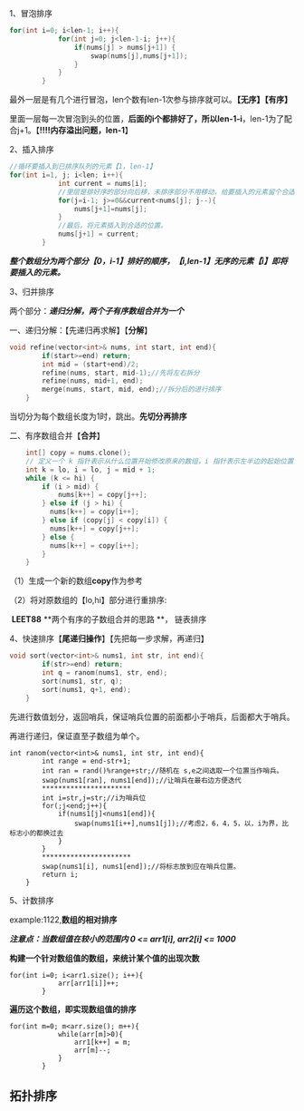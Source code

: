 1、冒泡排序

```c++
for(int i=0; i<len-1; i++){
            for(int j=0; j<len-1-i; j++){
                if(nums[j] > nums[j+1]) {
                    swap(nums[j],nums[j+1]);
                } 
            }
        }
```

最外一层是有几个进行冒泡，len个数有len-1次参与排序就可以。**【无序】【有序】**

里面一层每一次冒泡到头的位置，**后面的i个都排好了，所以len-1-i**，len-1为了配合j+1。【**!!!!内存溢出问题，len-1**】

2、插入排序

```c++
//循环要插入到已排序队列的元素【1，len-1】 
for(int i=1, j; i<len; i++){
            int current = nums[i];
     		//里层是排好序的部分向后移，未排序部分不用移动，给要插入的元素留个合适的位置。
            for(j=i-1; j>=0&&current<nums[j]; j--){
                nums[j+1]=nums[j];
            }
     		//最后，将元素插入到合适的位置。
            nums[j+1] = current;
        }
```

***整个数组分为两个部分【0，i-1】排好的顺序，【i,len-1】无序的元素【i】即将要插入的元素。***

3、归并排序

两个部分：***递归分解，两个子有序数组合并为一个***

一、递归分解：【先递归再求解】【**分解**】

```c++
void refine(vector<int>& nums, int start, int end){
        if(start>=end) return;
        int mid = (start+end)/2;
        refine(nums, start, mid-1);//先将左右拆分
        refine(nums, mid+1, end);
        merge(nums, start, mid, end);//拆分后的进行排序
    }
```

当切分为每个数组长度为1时，跳出。**先切分再排序**

二、有序数组合并【**合并**】

```c++
	int[] copy = nums.clone();
    // 定义一个 k 指针表示从什么位置开始修改原来的数组，i 指针表示左半边的起始位置，j 表示右半边的起始位置
    int k = lo, i = lo, j = mid + 1;
    while (k <= hi) {
        if (i > mid) {
            nums[k++] = copy[j++];
        } else if (j > hi) {
          nums[k++] = copy[i++];
        } else if (copy[j] < copy[i]) {
          nums[k++] = copy[j++];
        } else {
          nums[k++] = copy[i++];
        }
    }
```

（1）生成一个新的数组**copy**作为参考

（2）将对原数组的【lo,hi】部分进行重排序:

​			 **LEET88**  **两个有序的子数组合并的思路 **， 链表排序

4、快速排序【**尾递归操作**】【先把每一步求解，再递归】

```c++
void sort(vector<int>& nums1, int str, int end){
        if(str>=end) return;
        int q = ranom(nums1, str, end);
        sort(nums1, str, q);
        sort(nums1, q+1, end);
    }
```

先进行数值划分，返回哨兵，保证哨兵位置的前面都小于哨兵，后面都大于哨兵。

再进行递归，保证直至子数组为单个。

```
int ranom(vector<int>& nums1, int str, int end){
        int range = end-str+1;
        int ran = rand()%range+str;//随机在 s,e之间选取一个位置当作哨兵。
        swap(nums1[ran], nums1[end]);//让哨兵在最右边方便迭代
        **********************
        int i=str,j=str;//i为哨兵位
        for(;j<end;j++){
            if(nums1[j]<nums1[end]){
                swap(nums1[i++],nums1[j]);//考虑2，6，4，5，以，i为界，比标志小的都换过去
            }
        }
        **********************
        swap(nums1[i], nums1[end]);//将标志放到应在哨兵位置。
        return i;
    }
```

5、计数排序

example:1122,**数组的相对排序**

***注意点：当数组值在较小的范围内  0 <= arr1[i], arr2[i] <= 1000*** 

**构建一个针对数组值的数组，来统计某个值的出现次数**

```
for(int i=0; i<arr1.size(); i++){
            arr[arr1[i]]++;
        }
```

**遍历这个数组，即实现数组值的排序**

```
for(int m=0; m<arr.size(); m++){
            while(arr[m]>0){
                arr1[k++] = m;
                arr[m]--;
            }
        }
```





## 拓扑排序